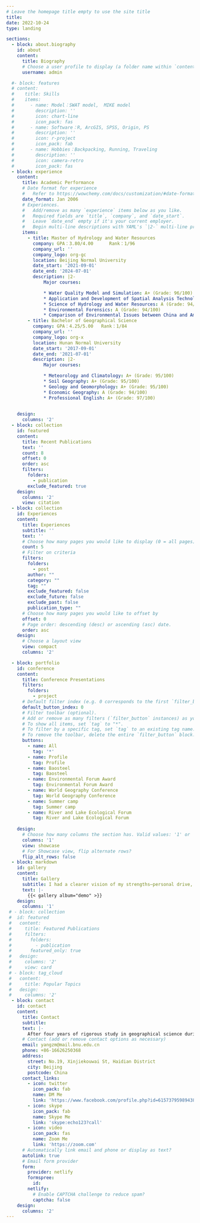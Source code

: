 ```yaml
---
# Leave the homepage title empty to use the site title
title:
date: 2022-10-24
type: landing

sections:
  - block: about.biography
    id: about
    content:
      title: Biography
      # Choose a user profile to display (a folder name within `content/authors/`)
      username: admin

  #- block: features
  # content:
  #    title: Skills
  #    items:
  #      - name: Model：SWAT model,  MIKE model
  #        description: ''
  #        icon: chart-line
  #        icon_pack: fas
  #      - name: Software：R, ArcGIS, SPSS, Origin, PS
  #        description: ''
  #        icon: r-project
  #        icon_pack: fab
  #      - name: Hobbies：Backpacking, Running, Traveling
  #        description: ''
  #        icon: camera-retro
  #        icon_pack: fas
  - block: experience
    content:
      title: Academic Performance
      # Date format for experience
      #   Refer to https://wowchemy.com/docs/customization/#date-format
      date_format: Jan 2006
      # Experiences.
      #   Add/remove as many `experience` items below as you like.
      #   Required fields are `title`, `company`, and `date_start`.
      #   Leave `date_end` empty if it's your current employer.
      #   Begin multi-line descriptions with YAML's `|2-` multi-line prefix.
      items:
        - title: Master of Hydrology and Water Resources
          company: GPA：3.80/4.00      Rank：1/96
          company_url: ''
          company_logo: org-gc
          location: Beijing Normal University
          date_start: '2021-09-01'
          date_end: '2024-07-01'
          description: |2-
              Major courses:

              * Water Quality Model and Simulation: A+ (Grade: 96/100)
              * Application and Development of Spatial Analysis Technology in Environment: A+ (Grade: 96/100)
              * Science of Hydrology and Water Resources: A (Grade: 94/100)
              * Environmental Forensics: A (Grade: 94/100)
              * Comparison of Environmental Issues between China and America: A+ (Grade: 95/100)
        - title: Bachelor of Geographical Science
          company: GPA：4.25/5.00   Rank：1/84
          company_url: ''
          company_logo: org-x
          location: Hunan Normal University
          date_start: '2017-09-01'
          date_end: '2021-07-01'
          description: |2-
              Major courses:

              * Meteorology and Climatology: A+ (Grade: 95/100)
              * Soil Geography: A+ (Grade: 95/100)
              * Geology and Geomorphology: A+ (Grade: 95/100)
              * Economic Geography: A (Grade: 94/100)
              * Professional English: A+ (Grade: 97/100)

          
    design:
      columns: '2'
  - block: collection
    id: featured
    content:
      title: Recent Publications
      text: ''
      count: 8  
      offset: 0
      order: asc     
      filters:
        folders:
          - publication
        exclude_featured: true
    design:
      columns: '2'
      view: citation
  - block: collection
    id: Experiences
    content:
      title: Experiences
      subtitle: ''
      text: ''
      # Choose how many pages you would like to display (0 = all pages)
      count: 5
      # Filter on criteria
      filters:
        folders:
          - post
        author: ""
        category: ""
        tag: ""
        exclude_featured: false
        exclude_future: false
        exclude_past: false
        publication_type: ""
      # Choose how many pages you would like to offset by
      offset: 0
      # Page order: descending (desc) or ascending (asc) date.
      order: asc
    design:
      # Choose a layout view
      view: compact
      columns: '2'

  - block: portfolio
    id: conference
    content:
      title: Conference Presentations
      filters:
        folders:
          - project
      # Default filter index (e.g. 0 corresponds to the first `filter_button` instance below).
      default_button_index: 0
      # Filter toolbar (optional).
      # Add or remove as many filters (`filter_button` instances) as you like.
      # To show all items, set `tag` to "*".
      # To filter by a specific tag, set `tag` to an existing tag name.
      # To remove the toolbar, delete the entire `filter_button` block.
      buttons:
        - name: All
          tag: '*'
        - name: Profile
          tag: Profile
        - name: Baosteel
          tag: Baosteel
        - name: Environmental Forum Award
          tag: Environmental Forum Award
        - name: World Geography Conference 
          tag: World Geography Conference 
        - name: Summer camp
          tag: Summer camp
        - name: River and Lake Ecological Forum
          tag: River and Lake Ecological Forum     
         
    design:
      # Choose how many columns the section has. Valid values: '1' or '2'.
      columns: '1'
      view: showcase
      # For Showcase view, flip alternate rows?
      flip_alt_rows: false
  - block: markdown
    id: gallery
    content:
      title: Gallery
      subtitle: I had a clearer vision of my strengths—personal drive, ability to make coherent and realistic decisions, unafraid to expand my comfort zone to embrace and discover new things about myself—that would make me a viable Ph.D. candidate.
      text: |-
        {{< gallery album="demo" >}}
    design:
      columns: '1'
 # - block: collection
 #  id: featured
 #   content:
 #     title: Featured Publications
 #     filters:
 #       folders:
 #         - publication
 #       featured_only: true
 #   design:
 #     columns: '2'
 #     view: card
 # - block: tag_cloud
 #   content:
 #     title: Popular Topics
 #   design:
 #     columns: '2'
  - block: contact
    id: contact
    content:
      title: Contact
      subtitle:
      text: |-
        After four years of rigorous study in geographical science during my B.S., three years of strict scientific research and lab training in environmental science and hydrology during my M.S., I am pursuing my studies toward a PhD program to contribute to addressing global environmental challenges. It is this love of science and concern for environmental issues that has allowed me to continue to move forward on my academic path. 
      # Contact (add or remove contact options as necessary)
      email: yangzm@mail.bnu.edu.cn
      phone: +86-16626250368
      address:
        street: No.19, Xinjiekouwai St, Haidian District
        city: Beijing
        postcode: China
      contact_links:
        - icon: twitter
          icon_pack: fab
          name: DM Me
          link: 'https://www.facebook.com/profile.php?id=61573795989438'
        - icon: skype
          icon_pack: fab
          name: Skype Me
          link: 'skype:echo123?call'
        - icon: video
          icon_pack: fas
          name: Zoom Me
          link: 'https://zoom.com'
      # Automatically link email and phone or display as text?
      autolink: true
      # Email form provider
      form:
        provider: netlify
        formspree:
          id:
        netlify:
          # Enable CAPTCHA challenge to reduce spam?
          captcha: false
    design:
      columns: '2'
---
```

